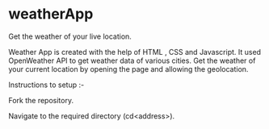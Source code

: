 # weatherApp
Get the weather of your live location.

Weather App is created with the help of HTML , CSS and Javascript. It used OpenWeather API to get weather data of various cities. Get the weather of your current location by opening the page and allowing the geolocation.

Instructions to setup :-

Fork the repository.

Navigate to the required directory (cd\<address\>).


